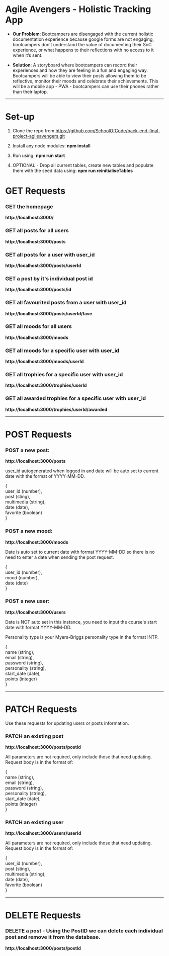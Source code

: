 # Agile Avengers - Holistic Tracking App

- **Our Problem**: Bootcampers are disengaged with the current holistic documentation experience because google forms are not engaging, bootcampers don’t understand the value of documenting their SoC experience, or what happens to their reflections with no access to it when it’s sent.

- **Solution**: A storyboard where bootcampers can record their experiences and how they are feeling in a fun and engaging way. Bootcampers will be able to view their posts allowing them to be reflective, monitor their moods and celebrate their achievements. This will be a mobile app - PWA - bootcampers can use their phones rather than their laptop.

---

# Set-up

1. Clone the repo from https://github.com/SchoolOfCode/back-end-final-project-agileavengers.git

2. Install any node modules: **npm install**

3. Run using: **npm run start**

4. OPTIONAL - Drop all current tables, create new tables and populate them with the seed data using: **npm run reinitialiseTables**

# GET Requests

### GET the homepage

**http://localhost:3000/**

### GET all posts for all users

**http://localhost:3000/posts**

### GET all posts for a user with user_id

**http://localhost:3000/posts/userId**

### GET a post by it's individual post id

**http://localhost:3000/posts/id**

### GET all favourited posts from a user with user_id

**http://localhost:3000/posts/userId/fave**

### GET all moods for all users

**http://localhost:3000/moods**

### GET all moods for a specific user with user_id

**http://localhost:3000/moods/userId**

### GET all trophies for a specific user with user_id

**http://localhost:3000/trophies/userId**

### GET all awarded trophies for a specific user with user_id

**http://localhost:3000/trophies/userId/awarded**

---

# POST Requests

### POST a new post:

**http://localhost:3000/posts**

user_id autogenerated when logged in and date will be auto set to current date with the format of YYYY-MM-DD.

{  
user_id (number),  
 post (sting),  
 multimedia (string),  
 date (date),  
 favorite (boolean)  
}

### POST a new mood:

**http://localhost:3000/moods**

Date is auto set to current date with format YYYY-MM-DD so there is no need to enter a date when sending the post request.

{  
user_id (number),  
mood (number),  
date (date)  
}

### POST a new user:

**http://localhost:3000/users**

Date is NOT auto set in this instance, you need to input the course's start date with format YYYY-MM-DD.

Personality type is your Myers-Briggs personality type in the format INTP.

{  
name (string),  
email (string),  
password (string),  
personality (string),  
start_date (date),  
points (integer)  
}

---

# PATCH Requests

Use these requests for updating users or posts information.

### PATCH an existing post

**http://localhost:3000/posts/postId**

All parameters are not required, only include those that need updating. Request body is in the format of:

{  
name (string),  
email (string),  
password (string),  
personality (string),  
start_date (date),  
points (integer)  
}

### PATCH an existing user

**http://localhost:3000/users/userId**

All parameters are not required, only include those that need updating. Request body is in the format of:

{  
user_id (number),  
post (sting),  
multimedia (string),  
date (date),  
favorite (boolean)  
}

---

# DELETE Requests

### DELETE a post - Using the PostID we can delete each individual post and remove it from the database.

**http://localhost:3000/posts/postId**

